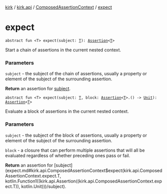 [kirk](../../index.md) / [kirk.api](../index.md) / [ComposedAssertionContext](index.md) / [expect](./expect.md)

# expect

`abstract fun <T> expect(subject: `[`T`](expect.md#T)`): `[`Assertion`](../-assertion/index.md)`<`[`T`](expect.md#T)`>`

Start a chain of assertions in the current nested context.

### Parameters

`subject` - the subject of the chain of assertions, usually a property
or element of the subject of the surrounding assertion.

**Return**
an assertion for [subject](expect.md#kirk.api.ComposedAssertionContext$expect(kirk.api.ComposedAssertionContext.expect.T)/subject).

`abstract fun <T> expect(subject: `[`T`](expect.md#T)`, block: `[`Assertion`](../-assertion/index.md)`<`[`T`](expect.md#T)`>.() -> `[`Unit`](https://kotlinlang.org/api/latest/jvm/stdlib/kotlin/-unit/index.html)`): `[`Assertion`](../-assertion/index.md)`<`[`T`](expect.md#T)`>`

Evaluate a block of assertions in the current nested context.

### Parameters

`subject` - the subject of the block of assertions, usually a property
or element of the subject of the surrounding assertion.

`block` - a closure that can perform multiple assertions that will all
be evaluated regardless of whether preceding ones pass or fail.

**Return**
an assertion for [subject](expect.md#kirk.api.ComposedAssertionContext$expect(kirk.api.ComposedAssertionContext.expect.T, kotlin.Function1((kirk.api.Assertion((kirk.api.ComposedAssertionContext.expect.T)), kotlin.Unit)))/subject).


